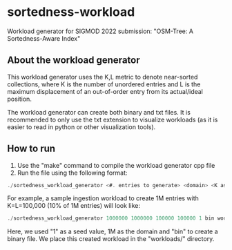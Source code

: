 # sortedness-workload

Workload generator for SIGMOD 2022 submission: "OSM-Tree: A Sortedness-Aware Index"

## About the workload generator
This workload generator uses the K,L metric to denote near-sorted collections, where K is the number of unordered entries and L is the maximum displacement of an out-of-order entry from its actual/ideal position. 

The workload generator can create both binary and txt files. It is recommended to only use the txt extension to visualize workloads (as it is easier to read in python or other visualization tools). 

## How to run

1. Use the "make" command to compile the workload generator cpp file 
2. Run the file using the following format: 
  ```c
  ./sortedness_workload_generator <#. entries to generate> <domain> <K as #. entries> <L as #. entries> <seed> <type> <directory>
  ```

For example, a sample ingestion workload to create 1M entries with K=L=100,000 (10% of 1M entries) will look like: 
```c
./sortedness_workload_generator 1000000 1000000 100000 100000 1 bin workloads
```
Here, we used "1" as a seed value, 1M as the domain and "bin" to create a binary file. We place this created workload in the "workloads/" directory. 
